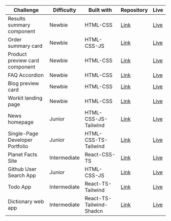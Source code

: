 | Challenge                       | Difficulty   | Built with               | Repository                                                                                | Live                                                                              |
| ------------------------------- | ------------ | ------------------------ | ----------------------------------------------------------------------------------------- | --------------------------------------------------------------------------------- |
| Results summary component       | Newbie       | HTML-CSS                 | [Link](https://github.com/acamposlucas/fem/tree/main/results-summary-component-main)      | [Live](https://glittering-sawine-07b08c.netlify.app/)                             |
| Order summary card              | Newbie       | HTML-CSS-JS              | [Link](https://github.com/acamposlucas/fem/tree/main/order-summary-component-main)        | [Live](https://648b7f88e1bd6715a7686e57--fantastic-strudel-585a94.netlify.app/)   |
| Product preview card component  | Newbie       | HTML-CSS                 | [Link](https://github.com/acamposlucas/fem/tree/main/product-preview-card-component-main) | [Live](https://64ab507b9090837a2dade079--merry-lamington-d930bc.netlify.app/)     |
| FAQ Accordion                   | Newbie       | HTML-CSS                 | [Link](https://github.com/acamposlucas/fem/tree/main/faq-accordion-main)                  | [Live](https://6599435d29d2abc70bca0d2e--spiffy-starship-5a6d27.netlify.app/)     |
| Blog preview card               | Newbie       | HTML-CSS                 | [Link](https://github.com/acamposlucas/fem/tree/main/blog-preview-card-main)              | [Live](https://6598bce81b14f08252b8daa4--clinquant-kashata-2f616b.netlify.app/)   |
| Workit landing page               | Newbie       | HTML-CSS                 | [Link](https://github.com/acamposlucas/fem/tree/main/workit-landing-page)              | [Live](https://creative-narwhal-97598d.netlify.app/)   |
| News homepage                   | Junior       | HTML-CSS-JS-Tailwind     | [Link](https://github.com/acamposlucas/fem/tree/main/news-homepage-main)                  | [Live](https://645ff736fe86340a20d4fda6--deluxe-moxie-3558d7.netlify.app/)        |
| Single-Page Developer Portfolio | Junior       | HTML-CSS-TS-Tailwind     | [Link](https://github.com/acamposlucas/fem/tree/main/single-page-developer-portfolio)     | [Live](https://6488d3ad304b691ace07e7f0--dashing-cuchufli-ee03ac.netlify.app/)    |
| Planet Facts Site               | Intermediate | React-CSS-TS             | [Link](https://github.com/acamposlucas/fem/tree/main/planet-facts-site)                   | [Live](https://64982bb03a58647d3182c3d7--courageous-choux-c4b298.netlify.app/)    |
| Github User Search App          | Junior       | HTML-CSS-JS              | [Link](https://github.com/acamposlucas/fem/tree/main/github-user-search-app)              | [Live](https://64cc0a3b8a3f3809f51934ef--superb-maamoul-5e59b7.netlify.app/)      |
| Todo App                        | Intermediate | React-TS-Tailwind        | [Link](https://github.com/acamposlucas/fem/tree/main/todo-app)                            | [Live](https://64f3a001b2812830517d414b--genuine-taiyaki-7243b2.netlify.app/)     |
| Dictionary web app              | Intermediate | React-TS-Tailwind-Shadcn | [Link](https://github.com/acamposlucas/fem/tree/main/dictionary-web-app)                  | [Live](https://65415e422cf10b60baf0b6be--aquamarine-marigold-8fc31b.netlify.app/) |